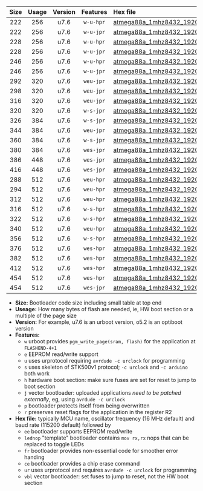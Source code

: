 |Size|Usage|Version|Features|Hex file|
|:-:|:-:|:-:|:-:|:--|
|222|256|u7.6|`w-u-hpr`|[atmega88a_1mhz8432_19200bps_ur.hex](https://raw.githubusercontent.com/stefanrueger/urboot/main//atmega88a_1mhz8432_19200bps_ur.hex)|
|222|256|u7.6|`w-u-jpr`|[atmega88a_1mhz8432_19200bps_ur_vbl.hex](https://raw.githubusercontent.com/stefanrueger/urboot/main//atmega88a_1mhz8432_19200bps_ur_vbl.hex)|
|228|256|u7.6|`w-u-hpr`|[atmega88a_1mhz8432_19200bps_lednop_ur.hex](https://raw.githubusercontent.com/stefanrueger/urboot/main//atmega88a_1mhz8432_19200bps_lednop_ur.hex)|
|228|256|u7.6|`w-u-jpr`|[atmega88a_1mhz8432_19200bps_lednop_ur_vbl.hex](https://raw.githubusercontent.com/stefanrueger/urboot/main//atmega88a_1mhz8432_19200bps_lednop_ur_vbl.hex)|
|246|256|u7.6|`w-u-hpr`|[atmega88a_1mhz8432_19200bps_lednop_fr_ur.hex](https://raw.githubusercontent.com/stefanrueger/urboot/main//atmega88a_1mhz8432_19200bps_lednop_fr_ur.hex)|
|246|256|u7.6|`w-u-jpr`|[atmega88a_1mhz8432_19200bps_lednop_fr_ur_vbl.hex](https://raw.githubusercontent.com/stefanrueger/urboot/main//atmega88a_1mhz8432_19200bps_lednop_fr_ur_vbl.hex)|
|292|320|u7.6|`weu-jpr`|[atmega88a_1mhz8432_19200bps_ee_ur_vbl.hex](https://raw.githubusercontent.com/stefanrueger/urboot/main//atmega88a_1mhz8432_19200bps_ee_ur_vbl.hex)|
|298|320|u7.6|`weu-jpr`|[atmega88a_1mhz8432_19200bps_ee_lednop_ur_vbl.hex](https://raw.githubusercontent.com/stefanrueger/urboot/main//atmega88a_1mhz8432_19200bps_ee_lednop_ur_vbl.hex)|
|316|320|u7.6|`weu-jpr`|[atmega88a_1mhz8432_19200bps_ee_lednop_fr_ur_vbl.hex](https://raw.githubusercontent.com/stefanrueger/urboot/main//atmega88a_1mhz8432_19200bps_ee_lednop_fr_ur_vbl.hex)|
|320|320|u7.6|`w-s-jpr`|[atmega88a_1mhz8432_19200bps_vbl.hex](https://raw.githubusercontent.com/stefanrueger/urboot/main//atmega88a_1mhz8432_19200bps_vbl.hex)|
|326|384|u7.6|`w-s-jpr`|[atmega88a_1mhz8432_19200bps_lednop_vbl.hex](https://raw.githubusercontent.com/stefanrueger/urboot/main//atmega88a_1mhz8432_19200bps_lednop_vbl.hex)|
|344|384|u7.6|`weu-jpr`|[atmega88a_1mhz8432_19200bps_ee_lednop_fr_ce_ur_vbl.hex](https://raw.githubusercontent.com/stefanrueger/urboot/main//atmega88a_1mhz8432_19200bps_ee_lednop_fr_ce_ur_vbl.hex)|
|360|384|u7.6|`w-s-jpr`|[atmega88a_1mhz8432_19200bps_lednop_fr_vbl.hex](https://raw.githubusercontent.com/stefanrueger/urboot/main//atmega88a_1mhz8432_19200bps_lednop_fr_vbl.hex)|
|380|384|u7.6|`wes-jpr`|[atmega88a_1mhz8432_19200bps_ee_vbl.hex](https://raw.githubusercontent.com/stefanrueger/urboot/main//atmega88a_1mhz8432_19200bps_ee_vbl.hex)|
|386|448|u7.6|`wes-jpr`|[atmega88a_1mhz8432_19200bps_ee_lednop_vbl.hex](https://raw.githubusercontent.com/stefanrueger/urboot/main//atmega88a_1mhz8432_19200bps_ee_lednop_vbl.hex)|
|416|448|u7.6|`wes-jpr`|[atmega88a_1mhz8432_19200bps_ee_lednop_fr_vbl.hex](https://raw.githubusercontent.com/stefanrueger/urboot/main//atmega88a_1mhz8432_19200bps_ee_lednop_fr_vbl.hex)|
|288|512|u7.6|`weu-hpr`|[atmega88a_1mhz8432_19200bps_ee_ur.hex](https://raw.githubusercontent.com/stefanrueger/urboot/main//atmega88a_1mhz8432_19200bps_ee_ur.hex)|
|294|512|u7.6|`weu-hpr`|[atmega88a_1mhz8432_19200bps_ee_lednop_ur.hex](https://raw.githubusercontent.com/stefanrueger/urboot/main//atmega88a_1mhz8432_19200bps_ee_lednop_ur.hex)|
|312|512|u7.6|`weu-hpr`|[atmega88a_1mhz8432_19200bps_ee_lednop_fr_ur.hex](https://raw.githubusercontent.com/stefanrueger/urboot/main//atmega88a_1mhz8432_19200bps_ee_lednop_fr_ur.hex)|
|316|512|u7.6|`w-s-hpr`|[atmega88a_1mhz8432_19200bps.hex](https://raw.githubusercontent.com/stefanrueger/urboot/main//atmega88a_1mhz8432_19200bps.hex)|
|322|512|u7.6|`w-s-hpr`|[atmega88a_1mhz8432_19200bps_lednop.hex](https://raw.githubusercontent.com/stefanrueger/urboot/main//atmega88a_1mhz8432_19200bps_lednop.hex)|
|340|512|u7.6|`weu-hpr`|[atmega88a_1mhz8432_19200bps_ee_lednop_fr_ce_ur.hex](https://raw.githubusercontent.com/stefanrueger/urboot/main//atmega88a_1mhz8432_19200bps_ee_lednop_fr_ce_ur.hex)|
|356|512|u7.6|`w-s-hpr`|[atmega88a_1mhz8432_19200bps_lednop_fr.hex](https://raw.githubusercontent.com/stefanrueger/urboot/main//atmega88a_1mhz8432_19200bps_lednop_fr.hex)|
|376|512|u7.6|`wes-hpr`|[atmega88a_1mhz8432_19200bps_ee.hex](https://raw.githubusercontent.com/stefanrueger/urboot/main//atmega88a_1mhz8432_19200bps_ee.hex)|
|382|512|u7.6|`wes-hpr`|[atmega88a_1mhz8432_19200bps_ee_lednop.hex](https://raw.githubusercontent.com/stefanrueger/urboot/main//atmega88a_1mhz8432_19200bps_ee_lednop.hex)|
|412|512|u7.6|`wes-hpr`|[atmega88a_1mhz8432_19200bps_ee_lednop_fr.hex](https://raw.githubusercontent.com/stefanrueger/urboot/main//atmega88a_1mhz8432_19200bps_ee_lednop_fr.hex)|
|454|512|u7.6|`wes-hpr`|[atmega88a_1mhz8432_19200bps_ee_lednop_fr_ce.hex](https://raw.githubusercontent.com/stefanrueger/urboot/main//atmega88a_1mhz8432_19200bps_ee_lednop_fr_ce.hex)|
|454|512|u7.6|`wes-jpr`|[atmega88a_1mhz8432_19200bps_ee_lednop_fr_ce_vbl.hex](https://raw.githubusercontent.com/stefanrueger/urboot/main//atmega88a_1mhz8432_19200bps_ee_lednop_fr_ce_vbl.hex)|

- **Size:** Bootloader code size including small table at top end
- **Useage:** How many bytes of flash are needed, ie, HW boot section or a multiple of the page size
- **Version:** For example, u7.6 is an urboot version, o5.2 is an optiboot version
- **Features:**
  + `w` urboot provides `pgm_write_page(sram, flash)` for the application at `FLASHEND-4+1`
  + `e` EEPROM read/write support
  + `u` uses urprotocol requiring `avrdude -c urclock` for programming
  + `s` uses skeleton of STK500v1 protocol; `-c urclock` and `-c arduino` both work
  + `h` hardware boot section: make sure fuses are set for reset to jump to boot section
  + `j` vector bootloader: uploaded applications *need to be patched externally*, eg, using `avrdude -c urclock`
  + `p` bootloader protects itself from being overwritten
  + `r` preserves reset flags for the application in the register R2
- **Hex file:** typically MCU name, oscillator frequency (16 MHz default) and baud rate (115200 default) followed by
  + `ee` bootloader supports EEPROM read/write
  + `lednop` "template" bootloader contains `mov rx,rx` nops that can be replaced to toggle LEDs
  + `fr` bootloader provides non-essential code for smoother error handing
  + `ce` bootloader provides a chip erase command
  + `ur` uses urprotocol and requires `avrdude -c urclock` for programming
  + `vbl` vector bootloader: set fuses to jump to reset, not the HW boot section

